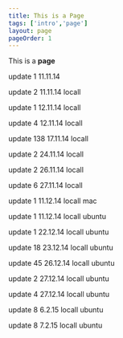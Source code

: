 ```yaml
---
title: This is a Page
tags: ['intro','page']
layout: page
pageOrder: 1
---
```


This is a **page**

update 1 11.11.14

update 2 11.11.14 locall

update 1 12.11.14 locall

update 4 12.11.14 locall

update 138 17.11.14 locall

update 2 24.11.14 locall

update 2 26.11.14 locall

update 6 27.11.14 locall

update 1 11.12.14 locall mac

update 1 11.12.14 locall ubuntu

update 1 22.12.14 locall ubuntu

update 18 23.12.14 locall ubuntu

update 45 26.12.14 locall ubuntu

update 2 27.12.14 locall ubuntu

update 4 27.12.14 locall ubuntu

update 8 6.2.15 locall ubuntu

update 8 7.2.15 locall ubuntu
